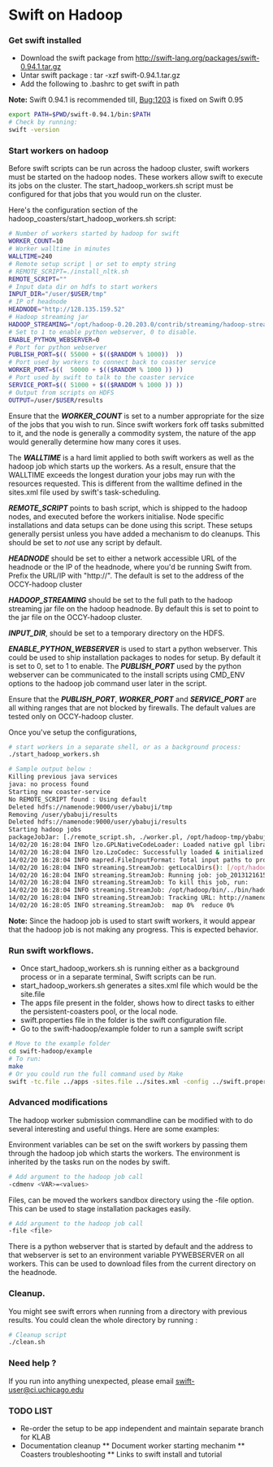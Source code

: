 # Swift on Hadoop

### Get swift installed

* Download the swift package from http://swift-lang.org/packages/swift-0.94.1.tar.gz
* Untar swift package : tar -xzf swift-0.94.1.tar.gz
* Add the following to .bashrc to get swift in path

**Note:** Swift 0.94.1 is recommended till, [Bug:1203](https://bugzilla.mcs.anl.gov/swift/show_bug.cgi?id=1203)
is fixed on Swift 0.95

```bash
export PATH=$PWD/swift-0.94.1/bin:$PATH
# Check by running:
swift -version
```

### Start workers on hadoop

Before swift scripts can be run across the hadoop cluster, swift workers must
be started on the hadoop nodes. These workers allow swift to execute its jobs
on the cluster. The start_hadoop_workers.sh script must be configured for
that jobs that you would run on the cluster.

Here's the configuration section of the hadoop_coasters/start_hadoop_workers.sh
script:

```bash
# Number of workers started by hadoop for swift
WORKER_COUNT=10
# Worker walltime in minutes
WALLTIME=240
# Remote setup script | or set to empty string
# REMOTE_SCRIPT=./install_nltk.sh
REMOTE_SCRIPT=""
# Input data dir on hdfs to start workers
INPUT_DIR="/user/$USER/tmp"
# IP of headnode
HEADNODE="http://128.135.159.52"
# Hadoop streaming jar
HADOOP_STREAMING="/opt/hadoop-0.20.203.0/contrib/streaming/hadoop-streaming-0.20.203.0.jar"
# Set to 1 to enable python webserver, 0 to disable.
ENABLE_PYTHON_WEBSERVER=0
# Port for python webserver
PUBLISH_PORT=$(( 55000 + $(($RANDOM % 1000))  ))
# Port used by workers to connect back to coaster service
WORKER_PORT=$((  50000 + $(($RANDOM % 1000 )) ))
# Port used by swift to talk to the coaster service
SERVICE_PORT=$(( 51000 + $(($RANDOM % 1000 )) ))
# Output from scripts on HDFS
OUTPUT=/user/$USER/results

```

Ensure that the ***WORKER_COUNT*** is set to a number appropriate for the size of
the jobs that you wish to run. Since swift workers fork off tasks submitted to it,
and the node is generally a commodity system, the nature of the app would generally
determine how many cores it uses.

The ***WALLTIME*** is a hard limit applied to both swift workers as well as the hadoop
job which starts up the workers. As a result, ensure that the WALLTIME exceeds the
longest duration your jobs may run with the resources requested. This is different from
the walltime defined in the sites.xml file used by swift's task-scheduling.

***REMOTE_SCRIPT*** points to bash script, which is shipped to the hadoop nodes, and
executed before the workers initialise. Node specific installations and data setups
can be done using this script. These setups generally persist unless you have added
a mechanism to do cleanups. This should be set to *not* use any script by default.

***HEADNODE*** should be set to either a network accessible URL of the headnode or the IP of
the headnode, where you'd be running Swift from. Prefix the URL/IP with "http://".
The default is set to the address of the OCCY-hadoop cluster

***HADOOP_STREAMING*** should be set to the full path to the hadoop streaming jar file
on the hadoop headnode. By default this is set to point to the jar file on the OCCY-hadoop
cluster.

***INPUT_DIR***, should be set to a temporary directory on the HDFS.

***ENABLE_PYTHON_WEBSERVER*** is used to start a python webserver. This could be used to
ship installation packages to nodes for setup. By default it is set to 0, set to 1 to enable.
The ***PUBLISH_PORT*** used by the python webserver can be communicated to the install scripts
using CMD_ENV options to the hadoop job command user later in the script.

Ensure that the ***PUBLISH_PORT***, ***WORKER_PORT*** and ***SERVICE_PORT*** are all
withing ranges that are not blocked by firewalls. The default values are tested only on
OCCY-hadoop cluster.

Once you've setup the configurations,

```bash
# start workers in a separate shell, or as a background process:
./start_hadoop_workers.sh

# Sample output below :
Killing previous java services
java: no process found
Starting new coaster-service
No REMOTE_SCRIPT found : Using default
Deleted hdfs://namenode:9000/user/ybabuji/tmp
Removing /user/ybabuji/results
Deleted hdfs://namenode:9000/user/ybabuji/results
Starting hadoop jobs
packageJobJar: [./remote_script.sh, ./worker.pl, /opt/hadoop-tmp/ybabuji/hadoop-unjar8918026246017889971/] [] /tmp/streamjob3715681231062281263.jar tmpDir=null
14/02/20 16:28:04 INFO lzo.GPLNativeCodeLoader: Loaded native gpl library
14/02/20 16:28:04 INFO lzo.LzoCodec: Successfully loaded & initialized native-lzo library [hadoop-lzo rev 6bb1b7f8b9044d8df9b4d2b6641db7658aab3cf8]
14/02/20 16:28:04 INFO mapred.FileInputFormat: Total input paths to process : 10
14/02/20 16:28:04 INFO streaming.StreamJob: getLocalDirs(): [/opt/hadoop/data1/mapred]
14/02/20 16:28:04 INFO streaming.StreamJob: Running job: job_201312161508_0448
14/02/20 16:28:04 INFO streaming.StreamJob: To kill this job, run:
14/02/20 16:28:04 INFO streaming.StreamJob: /opt/hadoop/bin/../bin/hadoop job  -Dmapred.job.tracker=namenode:9001 -kill job_201312161508_0448
14/02/20 16:28:04 INFO streaming.StreamJob: Tracking URL: http://namenode:50030/jobdetails.jsp?jobid=job_201312161508_0448
14/02/20 16:28:05 INFO streaming.StreamJob:  map 0%  reduce 0%

```

**Note:** Since the hadoop job is used to start swift workers, it would appear that the hadoop job is not making any progress.
This is expected behavior.

### Run swift workflows.

* Once start_hadoop_workers.sh is running either as a background process or in a separate terminal, Swift scripts can be run.
* start_hadoop_workers.sh generates a sites.xml file which would be the site.file
* The apps file present in the folder, shows how to direct tasks to either the persistent-coasters pool, or the local node.
* swift.properties file in the folder is the swift configuration file.
* Go to the swift-hadoop/example folder to run a sample swift script

```bash
# Move to the example folder
cd swift-hadoop/example
# To run:
make
# Or you could run the full command used by Make
swift -tc.file ../apps -sites.file ../sites.xml -config ../swift.properties test.swift

```

### Advanced modifications

The hadoop worker submission commandline can be modified with to do several
interesting and useful things. Here are some examples:

Environment variables can be set on the swift workers by passing them through
the hadoop job which starts the workers. The environment is inherited by the
tasks run on the nodes by swift.

```bash
# Add argument to the hadoop job call
-cdmenv <VAR>=<values>
```

Files, can be moved the workers sandbox directory using the -file option. This can be
used to stage installation packages easily.
```bash
# Add argument to the hadoop job call
-file <file>
```
There is a python webserver that is started by default and the address to that
webserver is set to an environment variable PYWEBSERVER on all workers. This
can be used to download files from the current directory on the headnode.

### Cleanup.

You might see swift errors when running from a directory with previous results.
You could clean the whole directory by running :

```bash
# Cleanup script
./clean.sh
```

### Need help ?

If you run into anything unexpected, please email <swift-user@ci.uchicago.edu>

### TODO LIST

* Re-order the setup to be app independent and maintain separate branch for KLAB
* Documentation cleanup
  ** Document worker starting mechanim
  ** Coasters troubleshooting
  ** Links to swift install and tutorial
